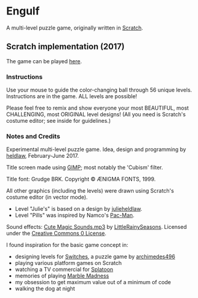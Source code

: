 # Engulf

A multi-level puzzle game, originally written in
[Scratch](https://en.wikipedia.org/wiki/Scratch_(programming_language)).

## Scratch implementation (2017)

The game can be played
[here](https://scratch.mit.edu/projects/144893330/).

### Instructions

Use your mouse to guide the color-changing ball through 56 unique levels.
Instructions are in the game.
ALL levels are possible!

Please feel free to remix and show everyone
your most BEAUTIFUL, most CHALLENGING, most ORIGINAL level designs!
(All you need is Scratch's costume editor; see inside for guidelines.)

### Notes and Credits

Experimental multi-level puzzle game.
Idea, design and programming by
[heldlaw](https://scratch.mit.edu/users/heldlaw/),
February-June 2017.

Title screen made using [GIMP](https://www.gimp.org/);
most notably the 'Cubism' filter.

Title font: Grudge BRK. Copyright © ÆNIGMA FONTS, 1999.

All other graphics (including the levels)
were drawn using Scratch's costume editor (in vector mode).

- Level "Julie's" is based on a design by
  [julieheldlaw](https://scratch.mit.edu/users/julieheldlaw/).
- Level "Pills" was inspired by Namco's
  [Pac-Man](https://en.wikipedia.org/wiki/Pac-Man).

Sound effects:
[Cute Magic Sounds.mp3](http://www.freesound.org/people/LittleRainySeasons/sounds/368323/)
by
[LittleRainySeasons](http://www.freesound.org/people/LittleRainySeasons/).
Licensed under the
[Creative Commons 0 License](http://creativecommons.org/publicdomain/zero/1.0/).

I found inspiration for the basic game concept in:

- designing levels for
  [Switches](https://scratch.mit.edu/projects/33587070/),
  a puzzle game by
  [archimedes496](https://scratch.mit.edu/users/archimedes496/)
- playing various platform games on Scratch
- watching a TV commercial for
  [Splatoon](https://en.wikipedia.org/wiki/Splatoon)
- memories of playing
  [Marble Madness](https://en.wikipedia.org/wiki/Marble_Madness)
- my obsession to get maximum value out of a minimum of code
- walking the dog at night
